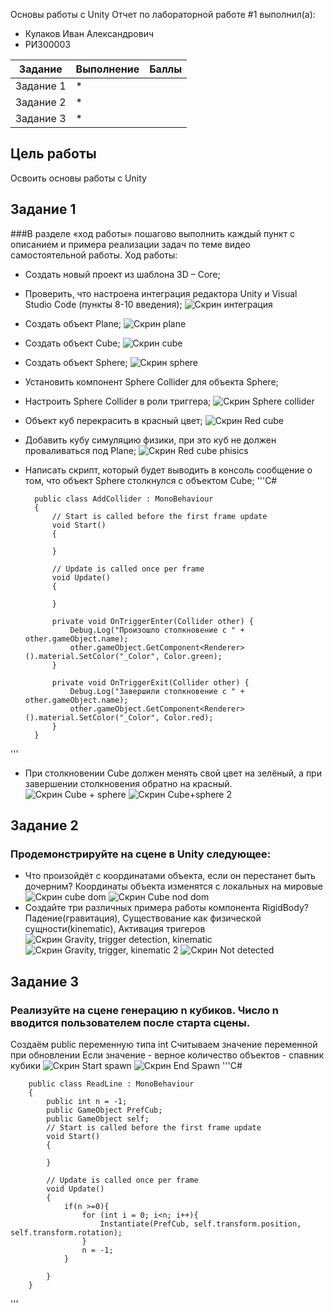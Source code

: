 Основы работы с Unity
Отчет по лабораторной работе #1 выполнил(а):
- Кулаков Иван Александрович
- РИ300003

| Задание | Выполнение | Баллы |
| ------ | ------ | ------ |
| Задание 1 | * |  |
| Задание 2 | * |  |
| Задание 3 | * |  |

## Цель работы
Освоить основы работы с Unity
## Задание 1
###В разделе «ход работы» пошагово выполнить каждый пункт с описанием и примера реализации задач по теме видео самостоятельной работы.
Ход работы:
- Создать новый проект из шаблона 3D – Core;
- Проверить, что настроена интеграция редактора Unity и Visual Studio Code (пункты 8-10 введения);
![Скрин интеграция](https://github.com/Snoubort/Game-servases-lab1/blob/main/%D0%9F%D0%BE%D0%B4%D0%B3%D0%BE%D1%82%D0%BE%D0%B2%D0%BA%D0%B0.PNG?raw=true "Интеграция")
- Создать объект Plane;
![Скрин plane](https://github.com/Snoubort/Game-servases-lab1/blob/main/plane.PNG?raw=true "plane")
- Создать объект Cube;
![Скрин cube](https://github.com/Snoubort/Game-servases-lab1/blob/main/cube.PNG?raw=true "cube")
- Создать объект Sphere;
![Скрин sphere](https://github.com/Snoubort/Game-servases-lab1/blob/main/Sphere.PNG?raw=true "sphere")
- Установить компонент Sphere Collider для объекта Sphere;
- Настроить Sphere Collider в роли триггера;
![Скрин Sphere collider](https://github.com/Snoubort/Game-servases-lab1/blob/main/Sphere%20collider.PNG?raw=true "Sphere collider")
- Объект куб перекрасить в красный цвет;
![Скрин Red cube](https://github.com/Snoubort/Game-servases-lab1/blob/main/Red%20cube.PNG?raw=true "Red cube")
- Добавить кубу симуляцию физики, при это куб не должен проваливаться под Plane;
![Скрин Red cube phisics](https://github.com/Snoubort/Game-servases-lab1/blob/main/Red%20cube%20phisics.PNG?raw=true "Red cube phisics")
- Написать скрипт, который будет выводить в консоль сообщение о том, что объект Sphere столкнулся с объектом Cube;
'''C#

        public class AddCollider : MonoBehaviour
        {
            // Start is called before the first frame update
            void Start()
            {

            }

            // Update is called once per frame
            void Update()
            {

            }

            private void OnTriggerEnter(Collider other) {
                Debug.Log("Произошло столкновение с " + other.gameObject.name);
                other.gameObject.GetComponent<Renderer>().material.SetColor("_Color", Color.green); 
            }

            private void OnTriggerExit(Collider other) {
                Debug.Log("Завершили столкновение с " + other.gameObject.name);
                other.gameObject.GetComponent<Renderer>().material.SetColor("_Color", Color.red);
            }
        }
    
'''
- При столкновении Cube должен менять свой цвет на зелёный, а при завершении столкновения обратно на красный.
![Скрин Cube + sphere](https://github.com/Snoubort/Game-servases-lab1/blob/main/Cube%20%2B%20sphere.PNG?raw=true "Cube + sphere")
![Скрин Cube+sphere 2](https://github.com/Snoubort/Game-servases-lab1/blob/main/Cube%2Bsphere%202.PNG?raw=true "Cube+sphere 2")

## Задание 2
### Продемонстрируйте на сцене в Unity следующее:
- Что произойдёт с координатами объекта, если он перестанет быть дочерним?
Координаты объекта изменятся с локальных на мировые
![Скрин cube dom](https://github.com/Snoubort/Game-servases-lab1/blob/main/cube%20dom.PNG?raw=true "cube dom")
![Скрин Cube nod dom](https://github.com/Snoubort/Game-servases-lab1/blob/main/Cube%20nod%20dom.PNG?raw=true "Cube nod dom")
- Создайте три различных примера работы компонента RigidBody?
Падение(гравитация), Существование как физической сущности(kinematic), Активация тригеров
![Скрин Gravity, trigger detection, kinematic](https://github.com/Snoubort/Game-servases-lab1/blob/main/Gravity%2C%20trigger%20detection%2C%20kinematic.PNG?raw=true "Gravity, trigger detection, kinematic")
![Скрин Gravity, trigger, kinematic 2](https://github.com/Snoubort/Game-servases-lab1/blob/main/Gravity%2C%20trigger%2C%20kinematic%202.PNG?raw=true "Gravity, trigger, kinematic 2")
![Скрин Not detected](https://github.com/Snoubort/Game-servases-lab1/blob/main/Not%20detected.PNG?raw=true "Not detected")

## Задание 3
### Реализуйте на сцене генерацию n кубиков. Число n вводится пользователем после старта сцены.
Создаём public переменную типа int
Считываем значение переменной при обновлении
Если значение - верное количество объектов - спавник кубики
![Скрин Start spawn](https://github.com/Snoubort/Game-servases-lab1/blob/main/Start%20spawn.PNG?raw=true "Start spawn")
![Скрин End Spawn](https://github.com/Snoubort/Game-servases-lab1/blob/main/End%20Spawn.PNG?raw=true "End Spawn")
'''C#

        public class ReadLine : MonoBehaviour
        {
            public int n = -1;
            public GameObject PrefCub;
            public GameObject self;
            // Start is called before the first frame update
            void Start()
            {

            }

            // Update is called once per frame
            void Update()
            {
                if(n >=0){
                    for (int i = 0; i<n; i++){
                        Instantiate(PrefCub, self.transform.position, self.transform.rotation);
                    }
                    n = -1;
                }

            }
        }
    
'''



